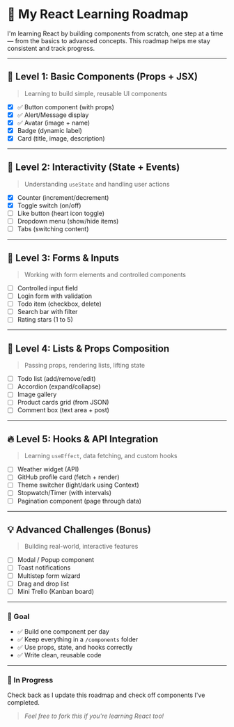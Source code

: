 # 🧠 My React Learning Roadmap

I'm learning React by building components from scratch, one step at a time — from the basics to advanced concepts. This roadmap helps me stay consistent and track progress.

---

## 🌱 Level 1: Basic Components (Props + JSX)
> Learning to build simple, reusable UI components

- [x] ✅ Button component (with props)
- [x] ✅ Alert/Message display
- [x] ✅ Avatar (image + name)
- [x] Badge (dynamic label)
- [x] Card (title, image, description)

---

## 🌿 Level 2: Interactivity (State + Events)
> Understanding `useState` and handling user actions

- [x] Counter (increment/decrement)
- [x] Toggle switch (on/off)
- [ ] Like button (heart icon toggle)
- [ ] Dropdown menu (show/hide items)
- [ ] Tabs (switching content)

---

## 🌳 Level 3: Forms & Inputs
> Working with form elements and controlled components

- [ ] Controlled input field
- [ ] Login form with validation
- [ ] Todo item (checkbox, delete)
- [ ] Search bar with filter
- [ ] Rating stars (1 to 5)

---

## 🌲 Level 4: Lists & Props Composition
> Passing props, rendering lists, lifting state

- [ ] Todo list (add/remove/edit)
- [ ] Accordion (expand/collapse)
- [ ] Image gallery
- [ ] Product cards grid (from JSON)
- [ ] Comment box (text area + post)

---

## 🔥 Level 5: Hooks & API Integration
> Learning `useEffect`, data fetching, and custom hooks

- [ ] Weather widget (API)
- [ ] GitHub profile card (fetch + render)
- [ ] Theme switcher (light/dark using Context)
- [ ] Stopwatch/Timer (with intervals)
- [ ] Pagination component (page through data)

---

## 💡 Advanced Challenges (Bonus)
> Building real-world, interactive features

- [ ] Modal / Popup component
- [ ] Toast notifications
- [ ] Multistep form wizard
- [ ] Drag and drop list
- [ ] Mini Trello (Kanban board)

---

### 📌 Goal
- ✅ Build one component per day
- ✅ Keep everything in a `/components` folder
- ✅ Use props, state, and hooks correctly
- ✅ Write clean, reusable code

---

### 🚀 In Progress
Check back as I update this roadmap and check off components I've completed.

> *Feel free to fork this if you're learning React too!*
